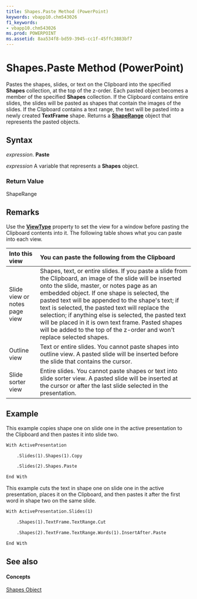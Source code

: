 ```yaml
---
title: Shapes.Paste Method (PowerPoint)
keywords: vbapp10.chm543026
f1_keywords:
- vbapp10.chm543026
ms.prod: POWERPOINT
ms.assetid: 8aa534f8-bd59-3945-cc1f-45ffc3883bf7
---
```



# Shapes.Paste Method (PowerPoint)

Pastes the shapes, slides, or text on the Clipboard into the specified  **Shapes** collection, at the top of the z-order. Each pasted object becomes a member of the specified **Shapes** collection. If the Clipboard contains entire slides, the slides will be pasted as shapes that contain the images of the slides. If the Clipboard contains a text range, the text will be pasted into a newly created **TextFrame** shape. Returns a **[ShapeRange](shaperange-object-powerpoint.md)** object that represents the pasted objects.


## Syntax

 _expression_. **Paste**

 _expression_ A variable that represents a **Shapes** object.


### Return Value

ShapeRange


## Remarks

Use the  **[ViewType](documentwindow-viewtype-property-powerpoint.md)** property to set the view for a window before pasting the Clipboard contents into it. The following table shows what you can paste into each view.



|**Into this view**|**You can paste the following from the Clipboard**|
|:-----|:-----|
|Slide view or notes page view|Shapes, text, or entire slides. If you paste a slide from the Clipboard, an image of the slide will be inserted onto the slide, master, or notes page as an embedded object. If one shape is selected, the pasted text will be appended to the shape's text; if text is selected, the pasted text will replace the selection; if anything else is selected, the pasted text will be placed in it is own text frame. Pasted shapes will be added to the top of the z-order and won't replace selected shapes.|
|Outline view|Text or entire slides. You cannot paste shapes into outline view. A pasted slide will be inserted before the slide that contains the cursor.|
|Slide sorter view|Entire slides. You cannot paste shapes or text into slide sorter view. A pasted slide will be inserted at the cursor or after the last slide selected in the presentation.|

## Example

This example copies shape one on slide one in the active presentation to the Clipboard and then pastes it into slide two.


```vb
With ActivePresentation

    .Slides(1).Shapes(1).Copy

    .Slides(2).Shapes.Paste

End With
```

This example cuts the text in shape one on slide one in the active presentation, places it on the Clipboard, and then pastes it after the first word in shape two on the same slide.




```vb
With ActivePresentation.Slides(1)

    .Shapes(1).TextFrame.TextRange.Cut

    .Shapes(2).TextFrame.TextRange.Words(1).InsertAfter.Paste

End With
```


## See also


#### Concepts


[Shapes Object](shapes-object-powerpoint.md)

